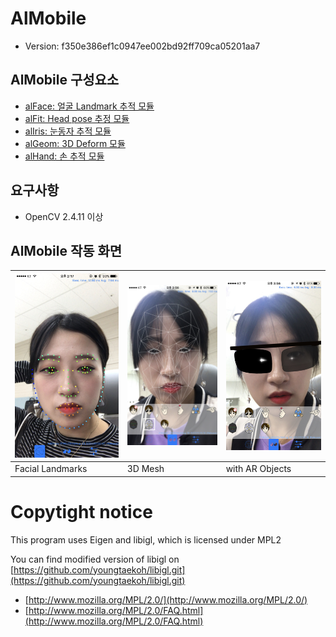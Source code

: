 # AlMobile

* Version: f350e386ef1c0947ee002bd92ff709ca05201aa7

## AlMobile 구성요소

* [alFace: 얼굴 Landmark 추적 모듈](/alface.md) 
* [alFit: Head pose 추정 모듈](/alFit.md)
* [alIris: 눈동자 추적 모듈](/alIris.md)
* [alGeom: 3D Deform 모듈](/alGeom.md)
* [alHand: 손 추적 모듈](/alHand.md)

## 요구사항

* OpenCV 2.4.11 이상

## AlMobile 작동 화면

| ![](/figs/landmark.jpg) | ![](/figs/mesh.jpg) | ![](/figs/glass.jpg) |
| :--- | :--- | :--- |
| Facial Landmarks | 3D Mesh | with AR Objects |

# Copytight notice

This program uses Eigen and libigl, which is licensed under MPL2

You can find modified version of libigl on [https://github.com/youngtaekoh/libigl.git](https://github.com/youngtaekoh/libigl.git)

* [http://www.mozilla.org/MPL/2.0/](http://www.mozilla.org/MPL/2.0/)
* [http://www.mozilla.org/MPL/2.0/FAQ.html](http://www.mozilla.org/MPL/2.0/FAQ.html)



